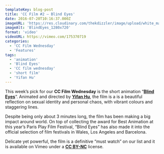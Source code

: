 ```yaml
---
templateKey: blog-post
title: 'CC Film #2 – Blind Eyes'
date: 2016-07-20T10:16:37.000Z
imageURL: 'https://res.cloudinary.com/thekdizzler/image/upload/white_market/2016/07/BlindEyes_1280x720.jpg'
imageAlt: 'BlindEyes_1280x720'
format: 'video'
videoURL: https://vimeo.com/175370719
categories:
  - 'CC Film Wednesday'
  - 'Features'
tags:
  - 'animation'
  - 'Blind Eyes'
  - 'CC film wednesday'
  - 'short film'
  - 'Yifan Hu'
---
```


This week’s pick for our **CC Film Wednesday** is the short animation “[**Blind Eyes**](https://vimeo.com/175370719)“. Animated and directed by [**Yifan Hu**](https://vimeo.com/yifanh), the film is a is a beautiful reflection on sexual identity and personal chaos, with vibrant colours and staggering lines.

Despite being only about 3 minutes long, the film has been making a big impact around world. On top of collecting the award for Best Animation at this year’s Paris Play Film Festival, “Blind Eyes” has also made it into the official selection of film festivals in Wales, Los Angeles and Barcelona.

Delicate yet powerful, the film is a definitive “must watch” on our list and it is available on Vimeo under a [**CC BY-NC**](https://creativecommons.org/licenses/by-nc/3.0/) license.
